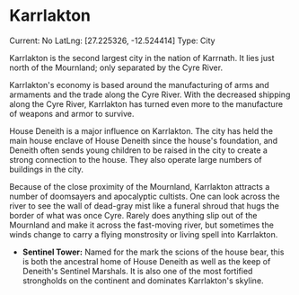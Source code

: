 # Karrlakton

Current: No
LatLng: [27.225326, -12.524414]
Type: City

Karrlakton is the second largest city in the nation of Karrnath. It lies just north of the Mournland; only separated by the Cyre River.

Karrlakton's economy is based around the manufacturing of arms and armaments and the trade along the Cyre River. With the decreased shipping along the Cyre River, Karrlakton has turned even more to the manufacture of weapons and armor to survive.

House Deneith is a major influence on Karrlakton. The city has held the main house enclave of House Deneith since the house's foundation, and Deneith often sends young children to be raised in the city to create a strong connection to the house. They also operate large numbers of buildings in the city.

Because of the close proximity of the Mournland, Karrlakton attracts a number of doomsayers and apocalyptic cultists. One can look across the river to see the wall of dead-gray mist like a funeral shroud that hugs the border of what was once Cyre. Rarely does anything slip out of the Mournland and make it across the fast-moving river, but sometimes the winds change to carry a flying monstrosity or living spell into Karrlakton.

- **Sentinel Tower:** Named for the mark the scions of the house bear, this is both the ancestral home of House Deneith as well as the keep of Deneith's Sentinel Marshals. It is also one of the most fortified strongholds on the continent and dominates Karrlakton's skyline.